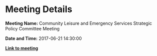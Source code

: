 # Meeting Details

**Meeting Name:** Community Leisure and Emergency Services Strategic Policy Committee Meeting

**Date and Time:** 2017-06-21 14:30:00

**<a href="https://www.limerick.ie/council/whats-on/community-leisure-and-emergency-services-strategic-policy-committee-meeting-0" target="_blank">Link to meeting</a>**
